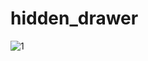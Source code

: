# hidden_drawer
 
![1](https://user-images.githubusercontent.com/51007955/184139920-566f4d79-93b4-4c13-9c36-98ac5f20bdd5.png)
